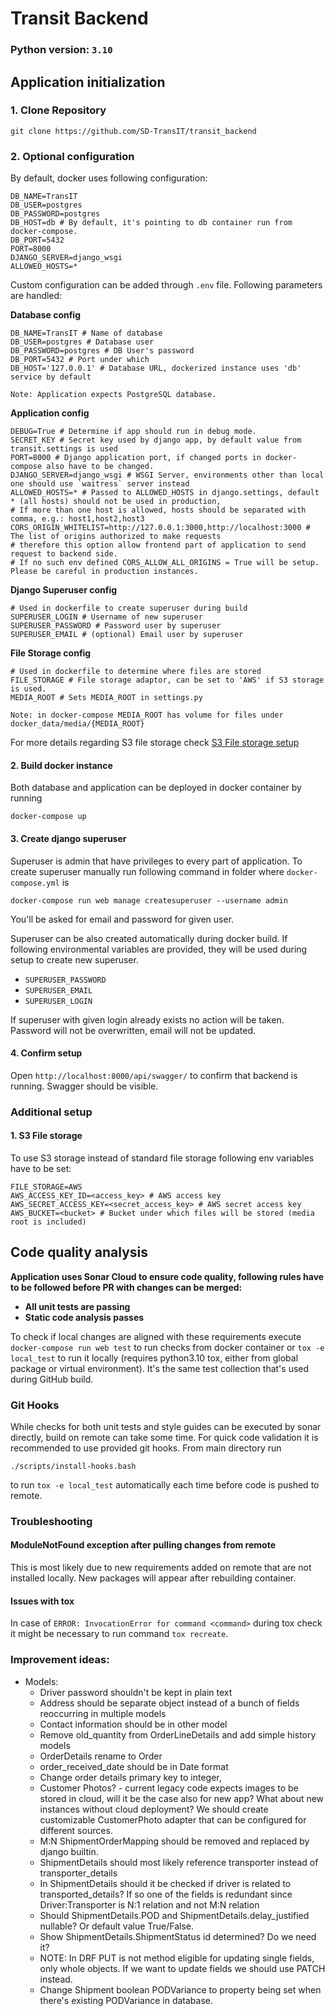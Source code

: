 # Transit Backend 
### Python version: `3.10`
## Application initialization
### 1. Clone Repository
    git clone https://github.com/SD-TransIT/transit_backend
### 2. Optional configuration
By default, docker uses following configuration: 
```shell
DB_NAME=TransIT
DB_USER=postgres
DB_PASSWORD=postgres
DB_HOST=db # By default, it's pointing to db container run from docker-compose.
DB_PORT=5432
PORT=8000
DJANGO_SERVER=django_wsgi
ALLOWED_HOSTS=*
```
Custom configuration can be added through 
`.env` file. Following parameters are handled:

<b>Database config</b>
```shell 
DB_NAME=TransIT # Name of database 
DB_USER=postgres # Database user
DB_PASSWORD=postgres # DB User's password
DB_PORT=5432 # Port under which  
DB_HOST='127.0.0.1' # Database URL, dockerized instance uses 'db' service by default
```
`Note: Application expects PostgreSQL database. `

<b>Application config</b>
```shell
DEBUG=True # Determine if app should run in debug mode. 
SECRET_KEY # Secret key used by django app, by default value from transit.settings is used
PORT=8000 # Django application port, if changed ports in docker-compose also have to be changed. 
DJANGO_SERVER=django_wsgi # WSGI Server, environments other than local one should use `waitress` server instead
ALLOWED_HOSTS=* # Passed to ALLOWED_HOSTS in django.settings, default * (all hosts) should not be used in production, 
# If more than one host is allowed, hosts should be separated with comma, e.g.: host1,host2,host3
CORS_ORIGIN_WHITELIST=http://127.0.0.1:3000,http://localhost:3000 # The list of origins authorized to make requests 
# therefore this option allow frontend part of application to send request to backend side. 
# If no such env defined CORS_ALLOW_ALL_ORIGINS = True will be setup. Please be careful in production instances.
```
<b>Django Superuser config</b>
```shell
# Used in dockerfile to create superuser during build
SUPERUSER_LOGIN # Username of new superuser
SUPERUSER_PASSWORD # Password user by superuser
SUPERUSER_EMAIL # (optional) Email user by superuser
```
<b>File Storage config </b>
```shell
# Used in dockerfile to determine where files are stored
FILE_STORAGE # File storage adaptor, can be set to 'AWS' if S3 storage is used. 
MEDIA_ROOT # Sets MEDIA_ROOT in settings.py
```
`Note: in docker-compose MEDIA_ROOT has volume for files under docker_data/media/{MEDIA_ROOT}`

For more details regarding S3 file storage check [S3 File storage setup](#1.-S3-File-storage)
#### 2. Build docker instance 
Both database and application can be deployed in docker container
by running 
```shell
docker-compose up
```

#### 3. Create django superuser 
Superuser is admin that have privileges to every part of application.
To create superuser manually run following command in folder where `docker-compose.yml` is
```shell
docker-compose run web manage createsuperuser --username admin
```
You'll be asked for email and password for given user.

Superuser can be also created automatically during docker build. 
If following environmental variables are provided, they will be used during 
setup to create new superuser. 
- `SUPERUSER_PASSWORD`
- `SUPERUSER_EMAIL`
- `SUPERUSER_LOGIN `

If superuser with given login already exists no action 
will be taken. Password will not be overwritten, email will not be updated. 

#### 4. Confirm setup 
Open `http://localhost:8000/api/swagger/` to confirm that
backend is running. Swagger should be visible.

### Additional setup 
#### 1. S3 File storage
To use S3 storage instead of standard file storage following env variables 
have to be set:
```shell
FILE_STORAGE=AWS
AWS_ACCESS_KEY_ID=<access_key> # AWS access key 
AWS_SECRET_ACCESS_KEY=<secret_access_key> # AWS secret access key
AWS_BUCKET=<bucket> # Bucket under which files will be stored (media root is included)
```
## Code quality analysis  
<b> Application uses Sonar Cloud to ensure code quality,
following rules have to be followed before PR with changes can be merged:

* All unit tests are passing
* Static code analysis passes

</b>

To check if local changes are aligned with these requirements execute 
```docker-compose run web test``` to run checks from docker container or 
```tox -e local_test``` to run it locally (requires python3.10 tox, 
either from global package or virtual environment).
It's the same test collection that's used during GitHub build. 

### Git Hooks 
While checks for both unit tests and style guides can be executed by sonar directly, build on remote 
can take some time. For quick code validation it is recommended to use provided git hooks.
From main directory run 
```shell 
./scripts/install-hooks.bash 
```
to run `tox -e local_test` automatically each time before code is pushed to remote. 

### Troubleshooting
#### ModuleNotFound exception after pulling changes from remote 
This is most likely due to new requirements added on remote that are not installed locally. 
New packages will appear after rebuilding container.
#### Issues with tox
In case of `ERROR: InvocationError for command <command>` during tox check it might
be necessary to run command `tox recreate`.


### Improvement ideas: 
- Models: 
  * Driver password shouldn't be kept in plain text 
  * Address should be separate object instead of a bunch of fields reoccurring in multiple models  
  * Contact information should be in other model 
  * Remove old_quantity from OrderLineDetails and add simple history models
  * OrderDetails rename to Order
  * order_received_date should be in Date format
  * Change order details primary key to integer, 
  * Customer Photos? - current legacy code expects images to be 
  stored in cloud, will it be the case also for new app? What about 
  new instances without cloud deployment? We should create customizable 
 CustomerPhoto adapter that can be configured for different sources.
  * M:N ShipmentOrderMapping should be removed and replaced by django builtin.
  * ShipmentDetails should most likely reference transporter instead of transporter_details
  * In ShipmentDetails should it be checked if driver is related to transported_details? 
If so one of the fields is redundant since Driver:Transporter is N:1 relation and not M:N relation
  * Should ShipmentDetails.POD and ShipmentDetails.delay_justified nullable? Or default value True/False.
  * Show ShipmentDetails.ShipmentStatus id determined? Do we need it?
  * NOTE: In DRF PUT is not method eligible for updating single fields, only whole objects. 
  If we want to update fields we should use PATCH instead. 
  * Change Shipment boolean PODVariance to property being set when there's existing 
  PODVariance in database.